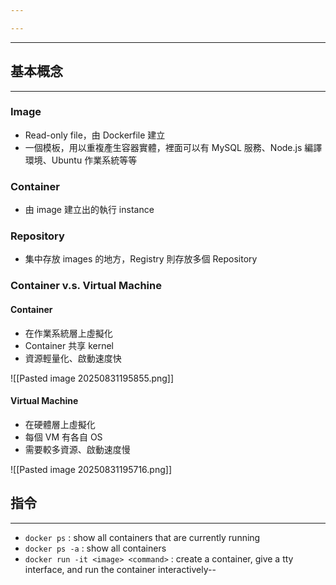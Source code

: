 ```yaml
---

---
```

---
## 基本概念

---
### Image

- Read-only file，由 Dockerfile 建立
- 一個模板，用以重複產生容器實體，裡面可以有 MySQL 服務、Node.js 編譯環境、Ubuntu 作業系統等等
### Container

- 由 image 建立出的執行 instance
### Repository

- 集中存放 images 的地方，Registry 則存放多個 Repository
### Container v.s. Virtual Machine
#### Container

- 在作業系統層上虛擬化
- Container 共享 kernel
- 資源輕量化、啟動速度快

![[Pasted image 20250831195855.png]]
#### Virtual Machine

- 在硬體層上虛擬化
- 每個 VM 有各自 OS
- 需要較多資源、啟動速度慢

![[Pasted image 20250831195716.png]]
## 指令
---
- `docker ps` : show all containers that are currently running
- `docker ps -a` : show all containers 
- `docker run -it <image> <command>` : create a container, give a tty interface, and run the container interactively--
